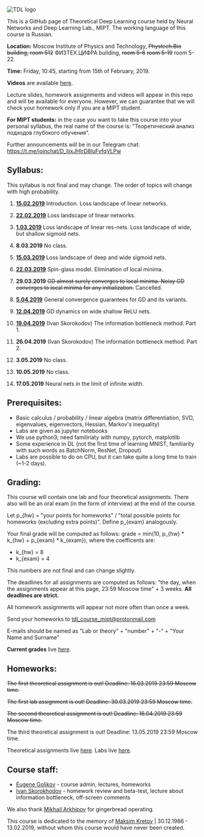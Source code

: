![TDL logo](/banner2.gif)

This is a GitHub page of Theoretical Deep Learning course held by Neural Networks and Deep Learning Lab., MIPT. The working language of this course is Russian.

**Location:** Moscow Institute of Physics and Technology, ~~Phystech.Bio building, room 512~~ ФИЗТЕХ.ЦИФРА building, ~~room 5-6~~ ~~room 5-19~~ room 5-22.

**Time:** Friday, 10:45, starting from 15th of February, 2019.

**Videos** are available [here](https://www.youtube.com/playlist?list=PLt1IfGj6-_-dMa3Ff8mwjq1yOGijJ89Wa).

Lecture slides, homework assignments and videos will appear in this repo and will be available for everyone. However, we can guarantee that we will check your homework only if you are a MIPT student.

**For MIPT students:** in the case you want to take this course into your personal syllabus, the real name of the course is: "Теоретический анализ подходов глубокого обучения".

Further announcements will be in our Telegram chat: https://t.me/joinchat/D_ljjxJHIrD8IuFvfqVLPw

## Syllabus:

This syllabus is not final and may change. The order of topics will change with high probability.

1. [**15.02.2019**](/lecture_1) Introduction. Loss landscape of linear networks.

2. [**22.02.2019**](/lecture_2) Loss landscape of linear networks.

3. [**1.03.2019**](/lecture_3) Loss landscape of linear res-nets. Loss landscape of wide, but shallow sigmoid nets.

4. **8.03.2019** No class.

5. [**15.03.2019**](/lecture_4) Loss landscape of deep and wide sigmoid nets.

6. [**22.03.2019**](/lecture_5) Spin-glass model. Elimination of local minima.

7. **29.03.2019** ~~GD almost surely converges to local minima. Noisy GD converges to local minima for any initialization.~~ Cancelled.

8. [**5.04.2019**](/lecture_6) General convergence guarantees for GD and its variants.

9. [**12.04.2019**](/lecture_7) GD dynamics on wide shallow ReLU nets.

10. [**19.04.2019**](/lecture_8) (Ivan Skorokodov) The information bottleneck method. Part 1.

11. **26.04.2019** (Ivan Skorokodov) The information bottleneck method. Part 2.

12. **3.05.2019** No class.

13. **10.05.2019** No class.

14. **17.05.2019** Neural nets in the limit of infinite width.

## Prerequisites:

* Basic calculus / probability / linear algebra (matrix differentiation, SVD, eigenvalues, eigenvectors, Hessian, Markov's inequality)
* Labs are given as jupyter notebooks 
* We use python3; need familiriaty with numpy, pytorch, matplotlib
* Some experience in DL (not the first time of learning MNIST, familiarity with such words as BatchNorm, ResNet, Dropout)
* Labs are possible to do on CPU, but it can take quite a long time to train (~1-2 days).
    
## Grading:

This course will contain one lab and four theoretical assignments. 
There also will be an oral exam (in the form of interview) at the end of the course.

Let p_{hw} = "your points for homeworks" / "total possible points for homeworks (excluding extra points)". Define p_{exam} analogously.

Your final grade will be computed as follows:
grade = min(10, p_{hw} * k_{hw} + p_{exam} * k_{exam}), where the coefficents are:
* k_{hw} = 8
* k_{exam} = 4

This numbers are not final and can change slightly.

The deadlines for all assignments are computed as follows: "the day, when the assignments appear at this page, 23:59 Moscow time" + 3 weeks. **All deadlines are strict.**

All homework assignments will appear not more often than once a week.

Send your homeworks to tdl_course_mipt@protonmail.com

E-mails should be named as "Lab or theory" + "number" + "-" + "Your Name and Surname"

**Current grades** live [here](https://docs.google.com/spreadsheets/d/1IbpVdEjN9CduhjGVvVB4OZBGxMXdq9bw2MFk5VW0HPQ/edit?usp=sharing). 

## Homeworks:

~~The first theoretical assignment is out! Deadline: 16.03.2019 23:59 Moscow time.~~

~~The first lab assignment is out! Deadline: 30.03.2019 23:59 Moscow time.~~

~~The second theoretical assignment is out! Deadline: 16.04.2019 23:59 Moscow time.~~

The third theoretical assignment is out! Deadline: 13.05.2019 23:59 Moscow time.

Theoretical assignments live [here](/hw_theory).
Labs live [here](/hw_lab).

## Course staff:

- [Eugene Golikov](https://github.com/varenick) - course admin, lectures, homeworks
- [Ivan Skorokhodov](https://github.com/universome) - homework review and beta-test, lecture about information bottleneck, off-screen comments

We also thank [Mikhail Arkhipov](https://github.com/mu-arkhipov) for gingerbread operating.

This course is dedicated to the memory of [Maksim Kretov](https://github.com/kretovmk) | 30.12.1986 - 13.02.2019, without whom this course would have never been created.

